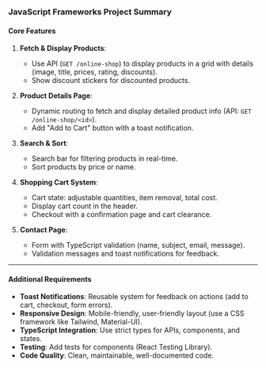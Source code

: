 ### **JavaScript Frameworks Project Summary**

#### **Core Features**

1. **Fetch & Display Products**:

   - Use API (`GET /online-shop`) to display products in a grid with details (image, title, prices, rating, discounts).
   - Show discount stickers for discounted products.

2. **Product Details Page**:

   - Dynamic routing to fetch and display detailed product info (API: `GET /online-shop/<id>`).
   - Add "Add to Cart" button with a toast notification.

3. **Search & Sort**:

   - Search bar for filtering products in real-time.
   - Sort products by price or name.

4. **Shopping Cart System**:

   - Cart state: adjustable quantities, item removal, total cost.
   - Display cart count in the header.
   - Checkout with a confirmation page and cart clearance.

5. **Contact Page**:
   - Form with TypeScript validation (name, subject, email, message).
   - Validation messages and toast notifications for feedback.

---

#### **Additional Requirements**

- **Toast Notifications**: Reusable system for feedback on actions (add to cart, checkout, form errors).
- **Responsive Design**: Mobile-friendly, user-friendly layout (use a CSS framework like Tailwind, Material-UI).
- **TypeScript Integration**: Use strict types for APIs, components, and states.
- **Testing**: Add tests for components (React Testing Library).
- **Code Quality**: Clean, maintainable, well-documented code.
